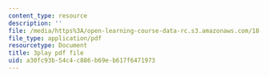 ```yaml
---
content_type: resource
description: ''
file: /media/https%3A/open-learning-course-data-rc.s3.amazonaws.com/18-06sc-linear-algebra-fall-2011/a30fc93b54c4c886b69eb617f6471973_VYS9EYZ3gCo.pdf
file_type: application/pdf
resourcetype: Document
title: 3play pdf file
uid: a30fc93b-54c4-c886-b69e-b617f6471973
---
```

